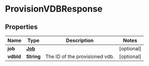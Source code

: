

# ProvisionVDBResponse


## Properties

Name | Type | Description | Notes
------------ | ------------- | ------------- | -------------
**job** | [**Job**](Job.md) |  |  [optional]
**vdbId** | **String** | The ID of the provisioned vdb. |  [optional]



